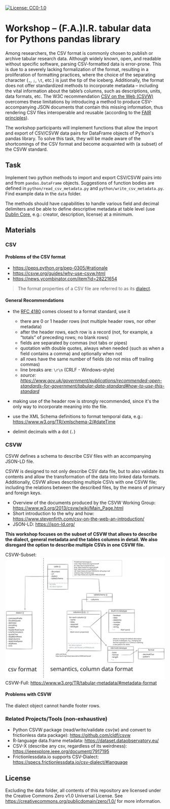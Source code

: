 [![License: CC0-1.0](https://img.shields.io/badge/License-CC0_1.0-lightgrey.svg)](http://creativecommons.org/publicdomain/zero/1.0/)

# Workshop – (F.A.)I.R. tabular data for Pythons pandas library

Among researchers, the CSV format is commonly chosen to publish or archive tabular research data. Although widely known, open, and readable without specific software, parsing CSV-formatted data is error-prone. This is due to a severely lacking formalization of the format, resulting in a proliferation of formatting practices, where the choice of the separating character (`,`, `;`, `\t`, etc.) is just the tip of the iceberg. Additionally, the format does not offer standardized methods to incorporate metadata – including the vital information about the table’s columns, such as descriptions, units, data formats, etc. The W3C recommendation [CSV on the Web (CSVW)](https://www.w3.org/TR/2015/REC-tabular-data-model-20151217/) overcomes these limitations by introducing a method to produce CSV-accompanying JSON documents that contain this missing information, thus rendering CSV files interoperable and reusable (according to the [FAIR principles](https://www.go-fair.org/fair-principles/)).

The workshop participants will implement functions that allow the import and export of CSV/CSVW data pairs for DataFrame objects of Python's pandas library. To solve this task, they will be made aware of the shortcomings of the CSV format and become acquainted with (a subset) of the CSVW standard.

## Task

Implement two python methods to import and export CSV/CSVW pairs into and from `pandas.DataFrame` objects. Suggestions of function bodies are defined in `python/read_csv_metadata.py` and `python/write_csv_metadata.py`. Find example data in the `data` folder.

The methods should have capabilities to handle various field and decimal delimiters and be able to define descriptive metadata at table level (use [Dublin Core](https://www.dublincore.org/specifications/dublin-core/dcmi-terms/), e.g.: creator, description, license) at a minimum.

## Materials

### CSV

#### Problems of the CSV format

- https://peps.python.org/pep-0305/#rationale
- https://csvw.org/guides/why-use-csvw.html
- https://news.ycombinator.com/item?id=28221654

> The format properties of a CSV file are referred to as its [dialect](https://www.w3.org/TR/tabular-metadata/#dfn-dialect-description).

#### General Recommendations

- the [RFC 4180](https://www.ietf.org/rfc/rfc4180.txt) comes closest to a format standard, use it
  - there are 0 or 1 header rows (not multiple header rows, nor other metadata)
  - after the header rows, each row is a record (not, for example, a “totals” of preceding rows; no blank rows)
  - fields are separated by commas (not tabs or pipes)
  - quotation with double quotes, always when needed (such as when a field contains a comma) and optionally when not
  - all rows have the same number of fields (do not miss off trailing commas)
  - line breaks are: `\r\n` (CRLF - Windows-style)
  - *source: https://www.gov.uk/government/publications/recommended-open-standards-for-government/tabular-data-standard#how-to-use-this-standard*

- making use of the header row is strongly recommended, since it's the only way to incorporate meaning into the file.
- use the XML Schema definitions to format temporal data, e.g.: https://www.w3.org/TR/xmlschema-2/#dateTime 
- delimit decimals with a dot (`.`)

### CSVW

CSVW defines a schema to describe CSV files with an accompanying JSON-LD file.

CSVW is designed to not only describe CSV data file, but to also validate its contents and allow the transformation of the data into linked data formats. Additionally, CSVW allows describing multiple CSVs with one CSVW file; including the relations between the described files, by the means of primary and foreign keys.

- Overview of the documents produced by the CSVW Working Group: https://www.w3.org/2013/csvw/wiki/Main_Page.html
- Short introduction to the why and how: https://www.stevenfirth.com/csv-on-the-web-an-introduction/
- JSON-LD: https://json-ld.org/


__This workshop focuses on the subset of CSVW that allows to describe the dialect, general metadata and the tables columns in detail. We also disregard the option to describe multiple CSVs in one CSVW file.__

CSVW-Subset:
![](assets/subset.svg)
CSVW-Full: https://www.w3.org/TR/tabular-metadata/#metadata-format

#### Problems with CSVW

The dialect object cannot handle footer rows.

### Related Projects/Tools (non-exhaustive)

- Python CSVW package (read/write/validate csv(w) and convert to frictionless data package): https://github.com/cldf/csvw 
- R-language data.frame metadata: https://dataset.dataobservatory.eu/ 
- CSV-X (describe any csv, regardless of its weirdness): https://ieeexplore.ieee.org/document/7917195 
- Frictionlessdata.io supports CSV-Dialect: https://specs.frictionlessdata.io/csv-dialect/#language 


## License

Excluding the data folder, all contents of this repository are licensed under the Creative Commons Zero v1.0 Universal License.
See https://creativecommons.org/publicdomain/zero/1.0/ for more information.

